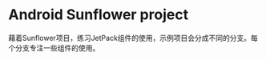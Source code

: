 Android Sunflower  project
====================

藉着Sunflower项目，练习JetPack组件的使用，示例项目会分成不同的分支。每个分支专注一些组件的使用。